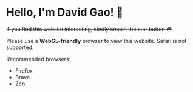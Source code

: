 # Hello, I'm David Gao! 👋

~~If you find this website interesting, kindly smash the star button 😳~~

Please use a **WebGL-friendly** browser to view this website. Safari is not supported.

Recommended browsers:

- Firefox
- Brave
- Zen
